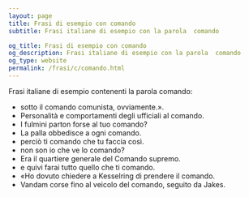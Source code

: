 ```yaml
---
layout: page
title: Frasi di esempio con comando 
subtitle: Frasi italiane di esempio con la parola  comando

og_title: Frasi di esempio con comando 
og_description: Frasi italiane di esempio con la parola  comando
og_type: website
permalink: /frasi/c/comando.html
---
```


Frasi italiane di esempio contenenti la parola comando:


- sotto il comando comunista, ovviamente.».
- Personalità e comportamenti degli ufficiali al comando.
- I fulmini parton forse al tuo comando?
- La palla obbedisce a ogni comando.
- perciò ti comando che tu faccia così.
- non son io che ve lo comando?
- Era il quartiere generale del Comando supremo.
- e quivi farai tutto quello che ti comando.
- «Ho dovuto chiedere a Kesselring di prendere il comando.
- Vandam corse fino al veicolo del comando, seguito da Jakes.
